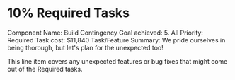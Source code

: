 # 10% Required Tasks

Component Name: Build Contingency
Goal achieved: 5. All
Priority: Required
Task cost: $11,840
Task/Feature Summary: We pride ourselves in being thorough, but let's plan for the unexpected too!

This line item covers any unexpected features or bug fixes that might come out of the Required tasks.